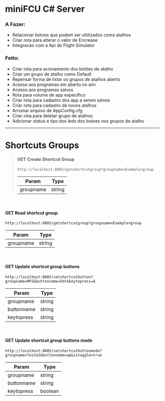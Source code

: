 # miniFCU C# Server



### A Fazer:


- Relacionar botoes que podem ser ultilizados como atalhos
- Criar rota para alterar o valor de Encrease
- Integracao com a Api do Flight Simulator 


### Feito:


- Criar rota para acionamento dos botões de atalho
- Criar um grupo de atalho como Default
- Repensar forma de listar os grupos de atalhos aberto
- Acesso aos programas em aberto no win
- Acesso aos programas salvos
- Rota para volume de app especifico
- Criar rota para cadastro dos app a serem salvos
- Criar rota para cadastro de novos atalhos
- Arrumar arquivo de AppConfig.cfg
- Criar rota para deletar grupo de atalhos
- Adicionar status e tipo dos leds dos botoes nos grupos de atalho

----------------------------

# Shortcuts Groups

> #### **GET** Create Shortcut Group
> 
> `http://localhost:8085/getshortcutgroup?groupname=Exemple+group`
> 
> |   Param   |  Type  |
> |-----------|--------|
> | groupname | string |

<br>


#### **GET** Read shortcut group

`http://localhost:8085/getshortcutgroup?groupname=Exemple+group`

|   Param   |  Type  |
|-----------|--------|
| groupname | string |

<br>

#### **GET** Update shortcut group buttons

`http://localhost:8085/setshortcutbutton?groupname=MFS&buttonname=hdr&keytopress=A`

|   Param    |  Type  |
|------------|--------|
| groupname  | string |
| buttonname | string |
| keytopress | string |

<br>

#### **GET** Update shortcut group buttons mode

`http://localhost:8085/setshortcutbuttonmode?groupname=Teste2&buttonname=ap&istoggle=true`

|   Param    |  Type   |
|------------|---------|
| groupname  | string  |
| buttonname | string  |
| keytopress | boolean |

<br>